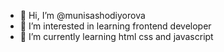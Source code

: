 - 👋 Hi, I’m @munisashodiyorova
- 👀 I’m interested in learning frontend developer
- 🌱 I’m currently learning html css and javascript
  
